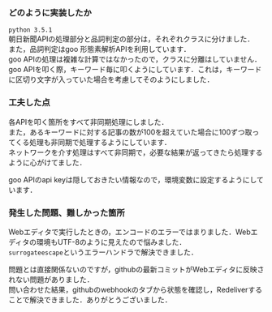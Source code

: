 ### どのように実装したか
`python 3.5.1`  
朝日新聞APIの処理部分と品詞判定の部分は，それぞれクラスに分けました．  
また，品詞判定はgoo 形態素解析APIを利用しています．  
goo APIの処理は複雑な計算ではなかったので，クラスに分離はしていません．  
goo APIを叩く際，キーワード毎に叩くようにしています．これは，キーワードに区切り文字が入っていた場合を考慮してそのようにしました．


### 工夫した点
各APIを叩く箇所をすべて非同期処理にしました．  
また，あるキーワードに対する記事の数が100を超えていた場合に100ずつ取ってくる処理も非同期で処理するようにしています．  
ネットワークを介す処理はすべて非同期で，必要な結果が返ってきたら処理するように心がけてました．

goo APIのapi keyは隠しておきたい情報なので，環境変数に設定するようにしています．


### 発生した問題、難しかった箇所
Webエディタで実行したときの，エンコードのエラーではまりました．Webエディタの環境もUTF-8のように見えたので悩みました．  
`surrogateescape`というエラーハンドラで解決できました．

問題とは直接関係ないのですが，githubの最新コミットがWebエディタに反映されない問題がありました．  
問い合わせた結果，githubのwebhookのタブから状態を確認し，Redeliverすることで解決できました．ありがとうございました．
